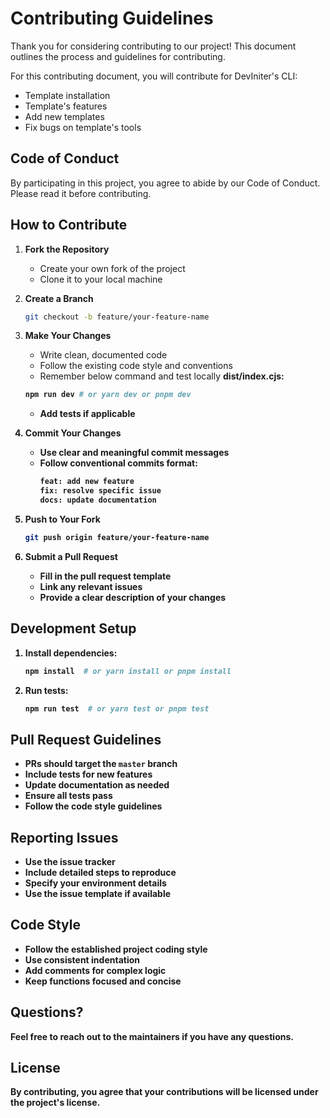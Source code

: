 # Contributing Guidelines

Thank you for considering contributing to our project! This document outlines the process and guidelines for contributing.

For this contributing document, you will contribute for DevIniter's CLI:

- Template installation
- Template's features
- Add new templates
- Fix bugs on template's tools

## Code of Conduct

By participating in this project, you agree to abide by our Code of Conduct. Please read it before contributing.

## How to Contribute

1. **Fork the Repository**

   - Create your own fork of the project
   - Clone it to your local machine

2. **Create a Branch**

   ```bash
   git checkout -b feature/your-feature-name
   ```

3. **Make Your Changes**

   - Write clean, documented code
   - Follow the existing code style and conventions
   - Remember below command and test locally <strong>dist/index.cjs</storng>:

   ```bash
   npm run dev # or yarn dev or pnpm dev
   ```

   - Add tests if applicable

4. **Commit Your Changes**

   - Use clear and meaningful commit messages
   - Follow conventional commits format:
     ```bash
     feat: add new feature
     fix: resolve specific issue
     docs: update documentation
     ```

5. **Push to Your Fork**

   ```bash
   git push origin feature/your-feature-name
   ```

6. **Submit a Pull Request**
   - Fill in the pull request template
   - Link any relevant issues
   - Provide a clear description of your changes

## Development Setup

1. Install dependencies:

   ```bash
   npm install  # or yarn install or pnpm install
   ```

2. Run tests:
   ```bash
   npm run test  # or yarn test or pnpm test
   ```

## Pull Request Guidelines

- PRs should target the `master` branch
- Include tests for new features
- Update documentation as needed
- Ensure all tests pass
- Follow the code style guidelines

## Reporting Issues

- Use the issue tracker
- Include detailed steps to reproduce
- Specify your environment details
- Use the issue template if available

## Code Style

- Follow the established project coding style
- Use consistent indentation
- Add comments for complex logic
- Keep functions focused and concise

## Questions?

Feel free to reach out to the maintainers if you have any questions.

## License

By contributing, you agree that your contributions will be licensed under the project's license.
